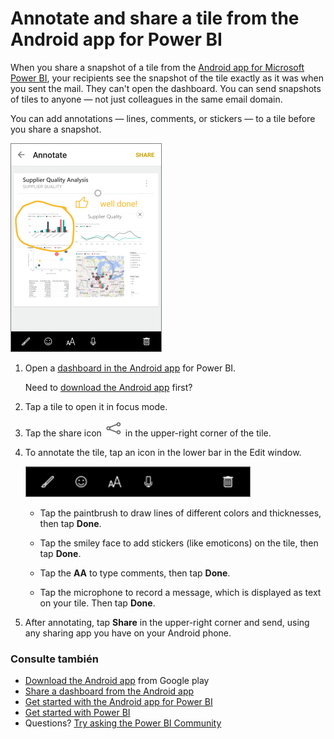 <properties 
   pageTitle="Annotate and share a tile from the Android app"
   description="Annotate and share a tile from the Android app for Power BI"
   services="powerbi" 
   documentationCenter="" 
   authors="maggiesMSFT" 
   manager="mblythe" 
   backup=""
   editor=""
   tags=""
   qualityFocus="no"
   qualityDate=""/>
 
<tags
   ms.service="powerbi"
   ms.devlang="NA"
   ms.topic="article"
   ms.tgt_pltfrm="NA"
   ms.workload="powerbi"
   ms.date="09/26/2016"
   ms.author="maggies"/>
# Annotate and share a tile from the Android app for Power BI

When you share a snapshot of a tile from the <bpt id="p1">[</bpt>Android app for Microsoft Power BI<ept id="p1">](powerbi-mobile-android-app-get-started.md)</ept>, your recipients see the snapshot of the tile exactly as it was when you sent the mail. They can't open the dashboard. You can send snapshots of tiles to anyone — not just colleagues in the same email domain.

You can add annotations — lines, comments, or stickers — to a tile before you share a snapshot.

![](media/powerbi-mobile-annotate-and-share-a-tile-from-the-android-app/pbi_and_annotate.png)

1. Open a <bpt id="p1">[</bpt>dashboard in the Android app<ept id="p1">](powerbi-mobile-dashboards-in-the-android-app.md)</ept> for Power BI.

    Need to <bpt id="p1">[</bpt>download the Android app<ept id="p1">](http://go.microsoft.com/fwlink/?LinkID=544867)</ept> first?

2. Tap a tile to open it in focus mode.

3. Tap the share icon <ph id="ph1">![](media/powerbi-mobile-annotate-and-share-a-tile-from-the-android-app/PBI_Andr_ShareSnapIcon.png)</ph> in the upper-right corner of the tile.

4. To annotate the tile, tap an icon in the lower bar in the Edit window.

    ![](media/powerbi-mobile-annotate-and-share-a-tile-from-the-android-app/power-bi-android-annotate-bar.png)

    -   Tap the paintbrush to draw lines of different colors and thicknesses, then tap <bpt id="p1">**</bpt>Done<ept id="p1">**</ept>.

    -   Tap the smiley face to add stickers (like emoticons) on the tile, then tap <bpt id="p1">**</bpt>Done<ept id="p1">**</ept>.

    -   Tap the <bpt id="p1">**</bpt>AA<ept id="p1">**</ept> to type comments, then tap <bpt id="p2">**</bpt>Done<ept id="p2">**</ept>.

    -   Tap the microphone to record a message, which is displayed as text on your tile. Then tap <bpt id="p1">**</bpt>Done<ept id="p1">**</ept>.

5. After annotating, tap <bpt id="p1">**</bpt>Share<ept id="p1">**</ept> in the upper-right corner and send, using any sharing app you have on your Android phone.

### Consulte también

-  <bpt id="p1">[</bpt>Download the Android app<ept id="p1">](http://go.microsoft.com/fwlink/?LinkID=544867)</ept> from Google play
-  [Share a dashboard from the Android app](powerbi-mobile-share-a-dashboard-from-the-android-app.md)
-  [Get started with the Android app for Power BI](powerbi-mobile-android-app-get-started.md)
-  [Get started with Power BI](powerbi-service-get-started.md)
- Questions? [Try asking the Power BI Community](http://community.powerbi.com/)
